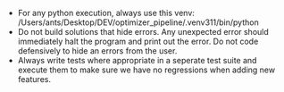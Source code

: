 - For any python execution, always use this venv: /Users/ants/Desktop/DEV/optimizer_pipeline/.venv311/bin/python
- Do not build solutions that hide errors. Any unexpected error should immediately halt the program and print out the error. Do not code defensively to hide an errors from the user.
- Always write tests where appropriate in a seperate test suite and execute them to make sure we have no regressions when adding new features.